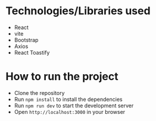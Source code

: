# Technologies/Libraries used
- React
- vite
- Bootstrap
- Axios
- React Toastify


# How to run the project
- Clone the repository
- Run `npm install` to install the dependencies
- Run `npm run dev` to start the development server
- Open `http://localhost:3000` in your browser